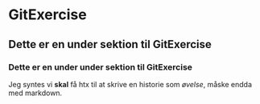 # GitExercise

## Dette er en under sektion til GitExercise

### Dette er en under under sektion til GitExercise

Jeg syntes vi **skal** få htx til at skrive en historie som *øvelse*, måske endda med markdown.